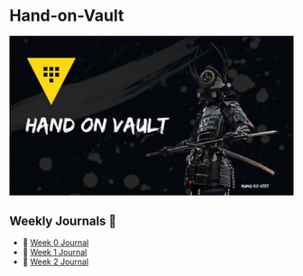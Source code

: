 # Hand-on-Vault

![](./iamges/vault.png)

## Weekly Journals 📔
- 📅 [Week 0 Journal](./vault-secret-management/week0.md)
- 📅 [Week 1 Journal](journal/week1.md)
- 📅 [Week 2 Journal](journal/week2.md)